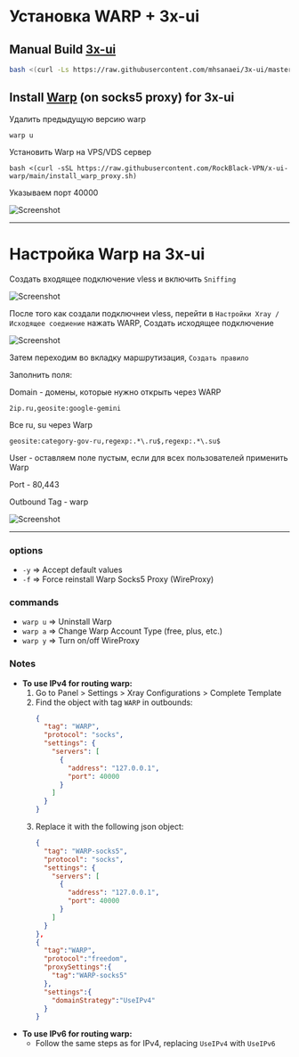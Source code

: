 # Установка WARP + 3x-ui

## Manual Build [3x-ui](https://github.com/MHSanaei/3x-ui)

```sh
bash <(curl -Ls https://raw.githubusercontent.com/mhsanaei/3x-ui/master/install.sh)
```

## Install [Warp](https://gitlab.com/fscarmen/warp) (on socks5 proxy) for 3x-ui



Удалить предыдущую версию warp
```
warp u
```

Установить Warp на VPS/VDS сервер

```
bash <(curl -sSL https://raw.githubusercontent.com/RockBlack-VPN/x-ui-warp/main/install_warp_proxy.sh)
```
Указываем порт 40000

![Screenshot](https://rockblack.pro/images/warp/Screenshot_5.jpg)
______
# Настройка Warp на 3x-ui
Создать входящее подключение vless и включить `Sniffing`

![Screenshot](https://rockblack.pro/images/warp/Screenshot_2.jpg)

После того как создали подключнеи vless, перейти в `Настройки Xray / Исходящее соедиение` нажать WARP, Создать исходящее подключение

![Screenshot](https://rockblack.pro/images/warp/Screenshot_7.jpg)

Затем переходим во вкладку маршрутизация, `Создать правило`

Заполнить поля:

Domain - домены, которые нужно открыть через WARP

```
2ip.ru,geosite:google-gemini
```

Все ru, su через Warp 

```
geosite:category-gov-ru,regexp:.*\.ru$,regexp:.*\.su$
```

User - оставляем поле пустым, если для всех пользователей применить Warp

Port - 80,443

Outbound Tag - warp

![Screenshot](https://rockblack.pro/images/warp/Screenshot_8.jpg)

_______
### options

- `-y` => Accept default values
- `-f` => Force reinstall Warp Socks5 Proxy (WireProxy)

### commands

- `warp u` => Uninstall Warp
- `warp a` => Change Warp Account Type (free, plus, etc.)
- `warp y` => Turn on/off WireProxy

### Notes

- **To use IPv4 for routing warp:**
  1. Go to Panel > Settings > Xray Configurations > Complete Template
  2. Find the object with tag `WARP` in outbounds:
     ```json
     {
       "tag": "WARP",
       "protocol": "socks",
       "settings": {
         "servers": [
           {
             "address": "127.0.0.1",
             "port": 40000
           }
         ]
       }
     }
     ```
  3. Replace it with the following json object:
     ```json
     {
       "tag": "WARP-socks5",
       "protocol": "socks",
       "settings": {
         "servers": [
           {
             "address": "127.0.0.1",
             "port": 40000
           }
         ]
       }
     },
     {
       "tag":"WARP",
       "protocol":"freedom",
       "proxySettings":{
         "tag":"WARP-socks5"
       },
       "settings":{
         "domainStrategy":"UseIPv4"
       }
     }
     ```
- **To use IPv6 for routing warp:**
  - Follow the same steps as for IPv4, replacing `UseIPv4` with `UseIPv6`
